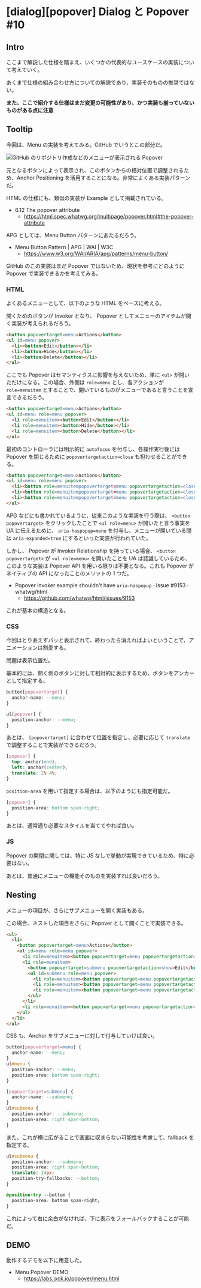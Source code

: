 # [dialog][popover] Dialog と Popover #10

## Intro

ここまで解説した仕様を踏まえ、いくつかの代表的なユースケースの実装について考えていく。

あくまで仕様の組み合わせ方についての解説であり、実装そのものの推奨ではない。

**また、ここで紹介する仕様はまだ変更の可能性があり、かつ実装も揃っていないものがある点に注意**


## Tooltip

今回は、Menu の実装を考えてみる。GitHub でいうとこの部分だ。

![GitHub のリポジトリ作成などのメニューが表示される Popover](./github-menu.png#574x536)

元となるボタンによって表示され、このボタンからの相対位置で調整されるため、Anchor Positioning を活用することになる。非常によくある実装パターンだ。

HTML の仕様にも、類似の実装が Example として掲載されている。

- 6.12 The popover attribute
  - https://html.spec.whatwg.org/multipage/popover.html#the-popover-attribute

APG としては、Menu Button パターンにあたるだろう。

- Menu Button Pattern | APG | WAI | W3C
  - https://www.w3.org/WAI/ARIA/apg/patterns/menu-button/

GitHub のこの実装はまだ Popover ではないため、現状を参考にどのように Popover で実装できるかを考えてみる。


### HTML

よくあるメニューとして、以下のような HTML をベースに考える。

開くためのボタンが Invoker となり、 Popover としてメニューのアイテムが開く実装が考えられるだろう。

```html
<button popovertarget=menu>Actions</button>
<ul id=menu popover>
  <li><button>Edit</button></li>
  <li><button>Hide</button></li>
  <li><button>Delete</button></li>
</ul>
```

ここでも Popover はセマンティクスに影響を与えないため、単に `<ul>` が開いただけになる。この場合、外側は `role=menu` とし、各アクションが `role=menuitem` とすることで、開いているものがメニューであると言うことを宣言できるだろう。

```html
<button popovertarget=menu>Actions</button>
<ul id=menu role=menu popover>
  <li role=menuitem><button>Edit</button></li>
  <li role=menuitem><button>Hide</button></li>
  <li role=menuitem><button>Delete</button></li>
</ul>
```

最初のコントローラには明示的に `autofocus` を付与し、各操作実行後には Popover を閉じるために `popovertargetaction=close` も担わせることができる。

```html
<button popovertarget=menu>Actions</button>
<ul id=menu role=menu popover>
  <li><button role=menuitempopovertarget=menu popovertargetaction=close autofocus>Edit</button></li>
  <li><button role=menuitempopovertarget=menu popovertargetaction=close>Hide</button></li>
  <li><button role=menuitempopovertarget=menu popovertargetaction=close>Delete</button></li>
</ul>
```

APG などにも書かれているように、従来このような実装を行う際は、 `<button popovertarget>` をクリックしたことで `<ul role=menu>` が開いたと言う事実を UA に伝えるために、 `aria-haspopup=menu` を付与し、メニューが開いている間は `aria-expanded=true` にするといった実装が行われていた。

しかし、 Popover が Invoker Relationship を持っている場合、 `<button popovertarget>` が `<ul role=menu>` を開いたことを UA は認識しているため、このような実装は Popover API を用いる限りは不要となる。これも Popover がネイティブの API になったことのメリットの 1 つだ。

- Popover invoker example shouldn't have `aria-haspopup` · Issue #9153 · whatwg/html
  - https://github.com/whatwg/html/issues/9153

これが基本の構造となる。


### CSS

今回はとりあえずパッと表示されて、終わったら消えればよいということで、アニメーションは割愛する。

問題は表示位置だ。

基本的には、開く側のボタンに対して相対的に表示するため、ボタンをアンカーとして指定する。

```css
button[popovertarget] {
  anchor-name: --menu;
}

ul[popover] {
  position-anchor: --menu;
}
```

あとは、 `[popovertarget]` に合わせて位置を指定し、必要に応じて `translate` で調整することで実装ができるだろう。

```css
[popover] {
  top: anchor(end);
  left: anchor(center);
  translate: 2% 4%;
}
```

`position-area` を用いて指定する場合は、以下のようにも指定可能だ。

```css
[popover] {
  position-area: bottom span-right;
}
```

あとは、通常通り必要なスタイルを当ててやれば良い。


### JS

Popover の開閉に関しては、特に JS なしで挙動が実現できているため、特に必要はない。

あとは、普通にメニューの機能そのものを実装すれば良いだろう。


## Nesting

メニューの項目が、さらにサブメニューを開く実装もある。

この場合、ネストした項目をさらに Popover として開くことで実装できる。

```html
<ul>
  <li>
    <button popovertarget=menu>Actions</button>
    <ul id=menu role=menu popover>
      <li role=menuitem><button popovertarget=menu popovertargetaction=close autofocus>Save</button></li>
      <li role=menuitem>
        <button popovertarget=submenu popovertargetaction=show>Edit</button>
        <ul id=submenu role=menu popover>
          <li role=menuitem><button popovertarget=menu popovertargetaction=close autofocus>Cut</button></li>
          <li role=menuitem><button popovertarget=menu popovertargetaction=close>Copy</button></li>
          <li role=menuitem><button popovertarget=menu popovertargetaction=close>Paste</button></li>
        </ul>
      </li>
      <li role=menuitem><button popovertarget=menu popovertargetaction=close>Close</button></li>
    </ul>
  </li>
</ul>
```

CSS も、Anchor をサブメニューに対して付与していけば良い。

```css
button[popovertarget=menu] {
  anchor-name: --menu;
}
ul#menu {
  position-anchor: --menu;
  position-area: bottom span-right;
}

[popovertarget=submenu] {
  anchor-name: --submenu;
}
ul#submenu {
  position-anchor: --submenu;
  position-area: right span-bottom;
}
```

また、これが横に広がることで画面に収まらない可能性を考慮して、fallback を指定する。

```css
ul#submenu {
  position-anchor: --submenu;
  position-area: right span-bottom;
  translate: 14px;
  position-try-fallbacks: --bottom;
}

@position-try --bottom {
  position-area: bottom span-right;
}
```

これによって右に余白がなければ、下に表示をフォールバックすることが可能だ。


## DEMO

動作するデモを以下に用意した。

- Menu Popover DEMO
  - https://labs.jxck.io/popover/menu.html